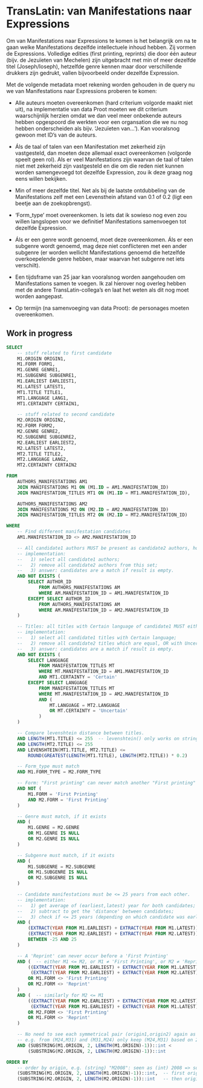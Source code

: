 # TransLatin: van Manifestations naar Expressions

Om van Manifestations naar Expressions te komen is het belangrijk om na te gaan
welke Manifestations dezelfde intellectuele inhoud hebben. Zij vormen de
Expressions. Volledige edities (first printing, reprints) die door één auteur
(bijv. de Jezuïeten van Mechelen) zijn uitgebracht met min of meer dezelfde
titel (Joseph/Ioseph), hetzelfde genre kennen maar door verschillende drukkers
zijn gedrukt, vallen bijvoorbeeld onder dezelfde Expression.

Met de volgende metadata moet rekening worden gehouden in de query nu we van
Manifestations naar Expressions proberen te komen:

- Alle auteurs moeten overeenkomen (hard criterium volgorde maakt niet uit),
na implementatie van data Proot moeten we dit criterium waarschijnlijk herzien
omdat we dan veel meer onbekende auteurs hebben opgespoord die werkten voor een
organsation die we nu nog hebben onderscheiden als bijv. ‘Jezuïeten van…’). Kan
vooralsnog gewoon met ID’s van de auteurs.

- Áls de taal of talen van een Manifestation met zekerheid zijn vastgesteld,
dan moeten deze allemaal exact overeenkomen (volgorde speelt geen rol). Als er
veel Manifestations zijn waarvan de taal of talen niet met zekerheid zijn
vastgesteld en die om die reden niet kunnen worden samengevoegd tot dezelfde
Expression, zou ik deze graag nog eens willen bekijken.

- Min of meer dezelfde titel. Net als bij de laatste ontdubbeling van de
Manifestations zelf met een Levensthein afstand van 0.1 of 0.2 (ligt een beetje
aan de zoekopbrengst).

- ‘Form_type’ moet overeenkomen. Is iets dat ik sowieso nog even zou willen
langslopen voor we definitief Manifestations samenvoegen tot dezelfde Expression.

- Áls er een genre wordt genoemd, moet deze overeenkomen. Áls er een
subgenre wordt genoemd, mag deze niet conflicteren met een ander subgenre (er
worden wellicht Manifestations genoemd die hetzelfde overkoepelende genre
hebben, maar waarvan het subgenre net iets verschilt).

- Een tijdsframe van 25 jaar kan vooralsnog worden aangehouden om
Manifestations samen te voegen. Ik zal hierover nog overleg hebben met de
andere TransLatin-collega’s en laat het weten als dit nog moet worden
aangepast.

- Op termijn (na samenvoeging van data Proot): de personages moeten
overeenkomen.

## Work in progress

```sql
SELECT
    -- stuff related to first candidate
    M1.ORIGIN ORIGIN1,
    M1.FORM FORM1,
    M1.GENRE GENRE1,
    M1.SUBGENRE SUBGENRE1,
    M1.EARLIEST EARLIEST1,
    M1.LATEST LATEST1,
    MT1.TITLE TITLE1,
    MT1.LANGUAGE LANG1,
    MT1.CERTAINTY CERTAIN1,

    -- stuff related to second candidate
    M2.ORIGIN ORIGIN2,
    M2.FORM FORM2,
    M2.GENRE GENRE2,
    M2.SUBGENRE SUBGENRE2,
    M2.EARLIEST EARLIEST2,
    M2.LATEST LATEST2,
    MT2.TITLE TITLE2,
    MT2.LANGUAGE LANG2,
    MT2.CERTAINTY CERTAIN2

FROM
    AUTHORS_MANIFESTATIONS AM1
    JOIN MANIFESTATIONS M1 ON (M1.ID = AM1.MANIFESTATION_ID)
    JOIN MANIFESTATION_TITLES MT1 ON (M1.ID = MT1.MANIFESTATION_ID),

    AUTHORS_MANIFESTATIONS AM2
    JOIN MANIFESTATIONS M2 ON (M2.ID = AM2.MANIFESTATION_ID)
    JOIN MANIFESTATION_TITLES MT2 ON (M2.ID = MT2.MANIFESTATION_ID)

WHERE
    -- Find different manifestation candidates
    AM1.MANIFESTATION_ID <> AM2.MANIFESTATION_ID

    -- All candidate1 authors MUST be present as candidate2 authors, however candidate2 MAY have more authors.
    -- implementation:
    --   1) select all candidate1 authors;
    --   2) remove all candidate2 authors from this set;
    --   3) answer: candidates are a match if result is empty.
    AND NOT EXISTS (
        SELECT AUTHOR_ID
            FROM AUTHORS_MANIFESTATIONS AM
            WHERE AM.MANIFESTATION_ID = AM1.MANIFESTATION_ID
        EXCEPT SELECT AUTHOR_ID
            FROM AUTHORS_MANIFESTATIONS AM
            WHERE AM.MANIFESTATION_ID = AM2.MANIFESTATION_ID
    )

    -- Titles: all titles with Certain language of candidate1 MUST either exist for candidate2, or be Uncertain.
    -- implementation:
    --   1) select all candidate1 titles with Certain language;
    --   2) remove all candidate2 titles which are equal, OR with Uncertain language;
    --   3) answer: candidates are a match if result is empty.
    AND NOT EXISTS (
        SELECT LANGUAGE
            FROM MANIFESTATION_TITLES MT
            WHERE MT.MANIFESTATION_ID = AM1.MANIFESTATION_ID
            AND MT1.CERTAINTY = 'Certain'
        EXCEPT SELECT LANGUAGE
            FROM MANIFESTATION_TITLES MT
            WHERE MT.MANIFESTATION_ID = AM2.MANIFESTATION_ID
            AND (
                MT.LANGUAGE = MT2.LANGUAGE
                OR MT.CERTAINTY = 'Uncertain'
            )
    )

    -- Compare levenshtein distance between titles.
    AND LENGTH(MT1.TITLE) <= 255  -- levenshtein() only works on string length <= 255
    AND LENGTH(MT2.TITLE) <= 255
    AND LEVENSHTEIN(MT1.TITLE, MT2.TITLE) <=
        ROUND(GREATEST(LENGTH(MT1.TITLE), LENGTH(MT2.TITLE)) * 0.2)

    -- Form_type must match
    AND M1.FORM_TYPE = M2.FORM_TYPE

    -- Form: "First printing" can never match another "First printing"
    AND NOT (
        M1.FORM = 'First Printing'
        AND M2.FORM = 'First Printing'
    )

    -- Genre must match, if it exists
    AND (
        M1.GENRE = M2.GENRE
        OR M1.GENRE IS NULL
        OR M2.GENRE IS NULL
    )

    -- Subgenre must match, if it exists
    AND (
        M1.SUBGENRE = M2.SUBGENRE
        OR M1.SUBGENRE IS NULL
        OR M2.SUBGENRE IS NULL
    )

    -- Candidate manifestations must be <= 25 years from each other.
    -- implementation:
    --   1) get average of (earliest,latest) year for both candidates;
    --   2) subtract to get the 'distance' between candidates;
    --   3) check if <= 25 years (depending on which candidate was earliest).
    AND (
        (EXTRACT(YEAR FROM M1.EARLIEST) + EXTRACT(YEAR FROM M1.LATEST)) / 2 -
        (EXTRACT(YEAR FROM M2.EARLIEST) + EXTRACT(YEAR FROM M2.LATEST)) / 2
        BETWEEN -25 AND 25
    )

    -- A 'Reprint' can never occur before a 'First Printing'
    AND (  -- either M1 <= M2, or M1 ≠ 'First Printing', or M2 ≠ 'Reprint'
        ((EXTRACT(YEAR FROM M1.EARLIEST) + EXTRACT(YEAR FROM M1.LATEST)) / 2 <=
         (EXTRACT(YEAR FROM M2.EARLIEST) + EXTRACT(YEAR FROM M2.LATEST)) / 2)
        OR M1.FORM <> 'First Printing'
        OR M2.FORM <> 'Reprint'
    )
    AND (  -- similarly for M2 <= M1
        ((EXTRACT(YEAR FROM M2.EARLIEST) + EXTRACT(YEAR FROM M2.LATEST)) / 2 <=
         (EXTRACT(YEAR FROM M1.EARLIEST) + EXTRACT(YEAR FROM M1.LATEST)) / 2)
        OR M2.FORM <> 'First Printing'
        OR M1.FORM <> 'Reprint'
    )

    -- No need to see each symmetrical pair (origin1,origin2) again as (origin2,origin1)
    -- e.g. from (M24,M31) and (M31,M24) only keep (M24,M31) based on 24 < 31
    AND (SUBSTRING(M1.ORIGIN, 2, LENGTH(M1.ORIGIN)-1))::int <
        (SUBSTRING(M2.ORIGIN, 2, LENGTH(M2.ORIGIN)-1))::int

ORDER BY
    -- order by origin, e.g. (string) "M2008": seen as (int) 2008 => so "M2008", "M700", "M37" is ordered: M37, M700, M2008
    (SUBSTRING(M1.ORIGIN, 2, LENGTH(M1.ORIGIN)-1))::int,  -- first origin1
    (SUBSTRING(M2.ORIGIN, 2, LENGTH(M2.ORIGIN)-1))::int   -- then origin2
```
